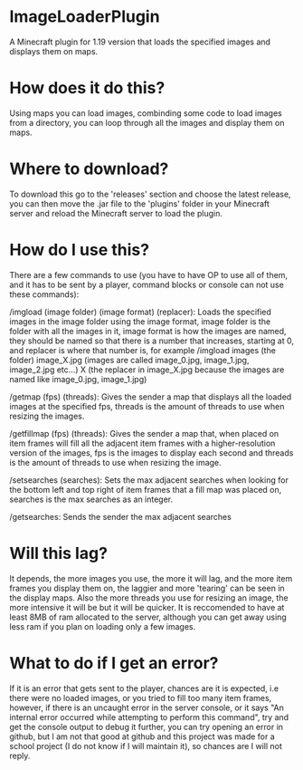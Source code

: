 # ImageLoaderPlugin
A Minecraft plugin for 1.19 version that loads the specified images and displays them on maps.
# How does it do this?
Using maps you can load images, combinding some code to load images from a directory, you can loop through all the images and display them on maps.
# Where to download?
To download this go to the 'releases' section and choose the latest release, you can then move the .jar file to the 'plugins' folder in your Minecraft server and reload the Minecraft server to load the plugin.
# How do I use this?
There are a few commands to use (you have to have OP to use all of them, and it has to be sent by a player, command blocks or console can not use these commands):

/imgload (image folder) (image format) (replacer): Loads the specified images in the image folder using the image format, image folder is the folder with all the images in it, image format is how the images are named, they should be named so that there is a number that increases, starting at 0, and replacer is where that number is, for example /imgload images (the folder) image_X.jpg (images are called image_0.jpg, image_1.jpg, image_2.jpg etc...) X (the replacer in image_X.jpg because the images are named like image_0.jpg, image_1.jpg)

/getmap (fps) (threads): Gives the sender a map that displays all the loaded images at the specified fps, threads is the amount of threads to use when resizing the images.

/getfillmap (fps) (threads): Gives the sender a map that, when placed on item frames will fill all the adjacent item frames with a higher-resolution version of the images, fps is the images to display each second and threads is the amount of threads to use when resizing the image.

/setsearches (searches): Sets the max adjacent searches when looking for the bottom left and top right of item frames that a fill map was placed on, searches is the max searches as an integer.

/getsearches: Sends the sender the max adjacent searches

# Will this lag?
It depends, the more images you use, the more it will lag, and the more item frames you display them on, the laggier and more 'tearing' can be seen in the display maps.
Also the more threads you use for resizing an image, the more intensive it will be but it will be quicker.
It is reccomended to have at least 8MB of ram allocated to the server, although you can get away using less ram if you plan on loading only a few images.
# What to do if I get an error?
If it is an error that gets sent to the player, chances are it is expected, i.e there were no loaded images, or you tried to fill too many item frames, however, if there is an uncaught error in the server console, or it says "An internal error occurred while attempting to perform this command", try and get the console output to debug it further, you can try opening an error in github, but I am not that good at github and this project was made for a school project (I do not know if I will maintain it), so chances are I will not reply.  
